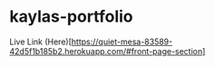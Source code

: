 # kaylas-portfolio
Live Link (Here)[https://quiet-mesa-83589-42d5f1b185b2.herokuapp.com/#front-page-section]

